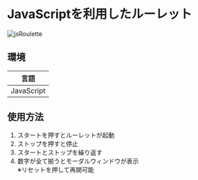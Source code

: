 # JavaScriptを利用したルーレット
![jsRoulette](https://github.com/user-attachments/assets/a3ef0438-3cbb-4b45-8547-ee931da996a3)

## 環境
| 言語|
| --------------------- |
| JavaScript                | 

## 使用方法
1. スタートを押すとルーレットが起動
2. ストップを押すと停止
3. スタートとストップを繰り返す
4. 数字が全て揃うとモーダルウィンドウが表示<br>
※リセットを押して再開可能
